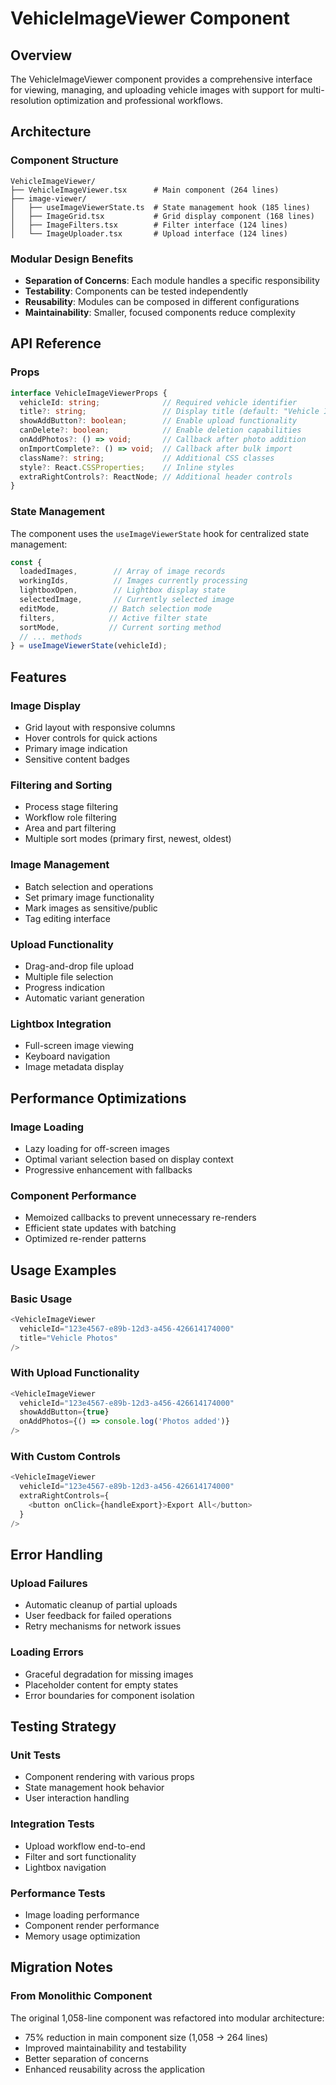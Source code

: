 # VehicleImageViewer Component

## Overview

The VehicleImageViewer component provides a comprehensive interface for viewing, managing, and uploading vehicle images with support for multi-resolution optimization and professional workflows.

## Architecture

### Component Structure

```
VehicleImageViewer/
├── VehicleImageViewer.tsx      # Main component (264 lines)
├── image-viewer/
│   ├── useImageViewerState.ts  # State management hook (185 lines)
│   ├── ImageGrid.tsx           # Grid display component (168 lines)
│   ├── ImageFilters.tsx        # Filter interface (124 lines)
│   └── ImageUploader.tsx       # Upload interface (124 lines)
```

### Modular Design Benefits

- **Separation of Concerns**: Each module handles a specific responsibility
- **Testability**: Components can be tested independently
- **Reusability**: Modules can be composed in different configurations
- **Maintainability**: Smaller, focused components reduce complexity

## API Reference

### Props

```typescript
interface VehicleImageViewerProps {
  vehicleId: string;              // Required vehicle identifier
  title?: string;                 // Display title (default: "Vehicle Images")
  showAddButton?: boolean;        // Enable upload functionality
  canDelete?: boolean;            // Enable deletion capabilities
  onAddPhotos?: () => void;       // Callback after photo addition
  onImportComplete?: () => void;  // Callback after bulk import
  className?: string;             // Additional CSS classes
  style?: React.CSSProperties;    // Inline styles
  extraRightControls?: ReactNode; // Additional header controls
}
```

### State Management

The component uses the `useImageViewerState` hook for centralized state management:

```typescript
const {
  loadedImages,        // Array of image records
  workingIds,          // Images currently processing
  lightboxOpen,        // Lightbox display state
  selectedImage,       // Currently selected image
  editMode,           // Batch selection mode
  filters,            // Active filter state
  sortMode,           // Current sorting method
  // ... methods
} = useImageViewerState(vehicleId);
```

## Features

### Image Display
- Grid layout with responsive columns
- Hover controls for quick actions
- Primary image indication
- Sensitive content badges

### Filtering and Sorting
- Process stage filtering
- Workflow role filtering
- Area and part filtering
- Multiple sort modes (primary first, newest, oldest)

### Image Management
- Batch selection and operations
- Set primary image functionality
- Mark images as sensitive/public
- Tag editing interface

### Upload Functionality
- Drag-and-drop file upload
- Multiple file selection
- Progress indication
- Automatic variant generation

### Lightbox Integration
- Full-screen image viewing
- Keyboard navigation
- Image metadata display

## Performance Optimizations

### Image Loading
- Lazy loading for off-screen images
- Optimal variant selection based on display context
- Progressive enhancement with fallbacks

### Component Performance
- Memoized callbacks to prevent unnecessary re-renders
- Efficient state updates with batching
- Optimized re-render patterns

## Usage Examples

### Basic Usage

```typescript
<VehicleImageViewer
  vehicleId="123e4567-e89b-12d3-a456-426614174000"
  title="Vehicle Photos"
/>
```

### With Upload Functionality

```typescript
<VehicleImageViewer
  vehicleId="123e4567-e89b-12d3-a456-426614174000"
  showAddButton={true}
  onAddPhotos={() => console.log('Photos added')}
/>
```

### With Custom Controls

```typescript
<VehicleImageViewer
  vehicleId="123e4567-e89b-12d3-a456-426614174000"
  extraRightControls={
    <button onClick={handleExport}>Export All</button>
  }
/>
```

## Error Handling

### Upload Failures
- Automatic cleanup of partial uploads
- User feedback for failed operations
- Retry mechanisms for network issues

### Loading Errors
- Graceful degradation for missing images
- Placeholder content for empty states
- Error boundaries for component isolation

## Testing Strategy

### Unit Tests
- Component rendering with various props
- State management hook behavior
- User interaction handling

### Integration Tests
- Upload workflow end-to-end
- Filter and sort functionality
- Lightbox navigation

### Performance Tests
- Image loading performance
- Component render performance
- Memory usage optimization

## Migration Notes

### From Monolithic Component
The original 1,058-line component was refactored into modular architecture:
- 75% reduction in main component size (1,058 → 264 lines)
- Improved maintainability and testability
- Better separation of concerns
- Enhanced reusability across the application